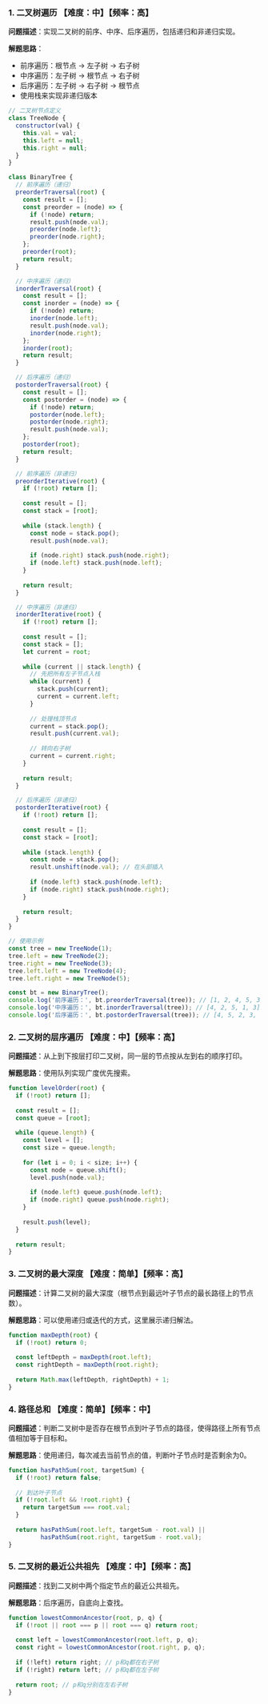 
### 1. 二叉树遍历 【难度：中】【频率：高】

**问题描述**：实现二叉树的前序、中序、后序遍历，包括递归和非递归实现。

**解题思路**：
- 前序遍历：根节点 -> 左子树 -> 右子树
- 中序遍历：左子树 -> 根节点 -> 右子树
- 后序遍历：左子树 -> 右子树 -> 根节点
- 使用栈来实现非递归版本

```javascript
// 二叉树节点定义
class TreeNode {
  constructor(val) {
    this.val = val;
    this.left = null;
    this.right = null;
  }
}

class BinaryTree {
  // 前序遍历（递归）
  preorderTraversal(root) {
    const result = [];
    const preorder = (node) => {
      if (!node) return;
      result.push(node.val);
      preorder(node.left);
      preorder(node.right);
    };
    preorder(root);
    return result;
  }

  // 中序遍历（递归）
  inorderTraversal(root) {
    const result = [];
    const inorder = (node) => {
      if (!node) return;
      inorder(node.left);
      result.push(node.val);
      inorder(node.right);
    };
    inorder(root);
    return result;
  }

  // 后序遍历（递归）
  postorderTraversal(root) {
    const result = [];
    const postorder = (node) => {
      if (!node) return;
      postorder(node.left);
      postorder(node.right);
      result.push(node.val);
    };
    postorder(root);
    return result;
  }

  // 前序遍历（非递归）
  preorderIterative(root) {
    if (!root) return [];
    
    const result = [];
    const stack = [root];
    
    while (stack.length) {
      const node = stack.pop();
      result.push(node.val);
      
      if (node.right) stack.push(node.right);
      if (node.left) stack.push(node.left);
    }
    
    return result;
  }

  // 中序遍历（非递归）
  inorderIterative(root) {
    if (!root) return [];
    
    const result = [];
    const stack = [];
    let current = root;
    
    while (current || stack.length) {
      // 先把所有左子节点入栈
      while (current) {
        stack.push(current);
        current = current.left;
      }
      
      // 处理栈顶节点
      current = stack.pop();
      result.push(current.val);
      
      // 转向右子树
      current = current.right;
    }
    
    return result;
  }

  // 后序遍历（非递归）
  postorderIterative(root) {
    if (!root) return [];
    
    const result = [];
    const stack = [root];
    
    while (stack.length) {
      const node = stack.pop();
      result.unshift(node.val); // 在头部插入
      
      if (node.left) stack.push(node.left);
      if (node.right) stack.push(node.right);
    }
    
    return result;
  }
}

// 使用示例
const tree = new TreeNode(1);
tree.left = new TreeNode(2);
tree.right = new TreeNode(3);
tree.left.left = new TreeNode(4);
tree.left.right = new TreeNode(5);

const bt = new BinaryTree();
console.log('前序遍历：', bt.preorderTraversal(tree)); // [1, 2, 4, 5, 3]
console.log('中序遍历：', bt.inorderTraversal(tree)); // [4, 2, 5, 1, 3]
console.log('后序遍历：', bt.postorderTraversal(tree)); // [4, 5, 2, 3, 1]
```


### 2. 二叉树的层序遍历 【难度：中】【频率：高】

**问题描述**：从上到下按层打印二叉树，同一层的节点按从左到右的顺序打印。

**解题思路**：使用队列实现广度优先搜索。

```javascript
function levelOrder(root) {
  if (!root) return [];
  
  const result = [];
  const queue = [root];
  
  while (queue.length) {
    const level = [];
    const size = queue.length;
    
    for (let i = 0; i < size; i++) {
      const node = queue.shift();
      level.push(node.val);
      
      if (node.left) queue.push(node.left);
      if (node.right) queue.push(node.right);
    }
    
    result.push(level);
  }
  
  return result;
}
```

### 3. 二叉树的最大深度 【难度：简单】【频率：高】

**问题描述**：计算二叉树的最大深度（根节点到最远叶子节点的最长路径上的节点数）。

**解题思路**：可以使用递归或迭代的方式，这里展示递归解法。

```javascript
function maxDepth(root) {
  if (!root) return 0;
  
  const leftDepth = maxDepth(root.left);
  const rightDepth = maxDepth(root.right);
  
  return Math.max(leftDepth, rightDepth) + 1;
}
```

### 4. 路径总和 【难度：简单】【频率：中】

**问题描述**：判断二叉树中是否存在根节点到叶子节点的路径，使得路径上所有节点值相加等于目标和。

**解题思路**：使用递归，每次减去当前节点的值，判断叶子节点时是否剩余为0。

```javascript
function hasPathSum(root, targetSum) {
  if (!root) return false;
  
  // 到达叶子节点
  if (!root.left && !root.right) {
    return targetSum === root.val;
  }
  
  return hasPathSum(root.left, targetSum - root.val) ||
         hasPathSum(root.right, targetSum - root.val);
}
```

### 5. 二叉树的最近公共祖先 【难度：中】【频率：高】

**问题描述**：找到二叉树中两个指定节点的最近公共祖先。

**解题思路**：后序遍历，自底向上查找。

```javascript
function lowestCommonAncestor(root, p, q) {
  if (!root || root === p || root === q) return root;
  
  const left = lowestCommonAncestor(root.left, p, q);
  const right = lowestCommonAncestor(root.right, p, q);
  
  if (!left) return right; // p和q都在右子树
  if (!right) return left; // p和q都在左子树
  
  return root; // p和q分别在左右子树
}
```
